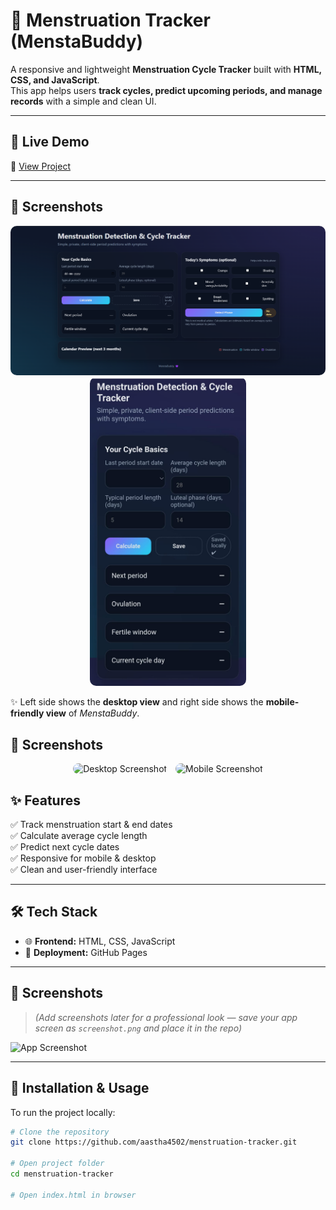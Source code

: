 # 🌸 Menstruation Tracker (MenstaBuddy)

A responsive and lightweight **Menstruation Cycle Tracker** built with **HTML, CSS, and JavaScript**.  
This app helps users **track cycles, predict upcoming periods, and manage records** with a simple and clean UI.  

---

## 🚀 Live Demo  
🔗 [View Project](https://aastha4502.github.io/menstruation-tracker/)  

---

## 📸 Screenshots  

<p align="center">
  <img src="screenshot-desktop.png" alt="Desktop Screenshot" width="600" style="border-radius:10px; margin-right:10px;" />
  <img src="screenshot-mobile.jpeg" alt="Mobile Screenshot" width="250" style="border-radius:10px;" />
</p>

✨ Left side shows the **desktop view** and right side shows the **mobile-friendly view** of *MenstaBuddy*.

## 📸 Screenshots  

<p align="center">
  <img src="screenshots/screenshot.png" alt="Desktop Screenshot" width="600" style="border-radius:10px; margin-right:10px;" />
  <img src="screenshots/screenshot-mobile.jpeg" alt="Mobile Screenshot" width="250" style="border-radius:10px;" />
</p>




## ✨ Features
✅ Track menstruation start & end dates  
✅ Calculate average cycle length  
✅ Predict next cycle dates  
✅ Responsive for mobile & desktop  
✅ Clean and user-friendly interface  

---

## 🛠️ Tech Stack
- 🌐 **Frontend:** HTML, CSS, JavaScript  
- 🚀 **Deployment:** GitHub Pages  

---

## 📸 Screenshots
> *(Add screenshots later for a professional look — save your app screen as `screenshot.png` and place it in the repo)*  

![App Screenshot](screenshot.png)  

---

## 📌 Installation & Usage
To run the project locally:  

```bash
# Clone the repository
git clone https://github.com/aastha4502/menstruation-tracker.git

# Open project folder
cd menstruation-tracker

# Open index.html in browser
